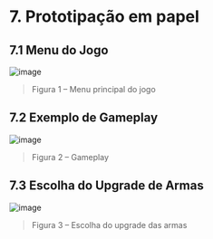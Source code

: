 # 7. Prototipação em papel

## 7.1 Menu do Jogo

![image](https://github.com/user-attachments/assets/fee0b551-1a07-4573-a497-5cd5c4db3609)

> Figura 1 – Menu principal do jogo


## 7.2 Exemplo de Gameplay

![image](https://github.com/user-attachments/assets/6b71bc0a-ee73-44de-9917-68a7cbe7f5dd)
> Figura 2 – Gameplay

## 7.3  Escolha do Upgrade de Armas
![image](https://github.com/user-attachments/assets/e6411979-d145-4aeb-8463-dd405c8f58c3)
> Figura 3 – Escolha do upgrade das armas
